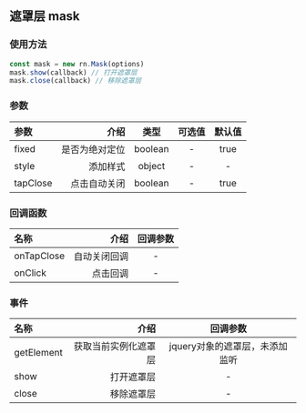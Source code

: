 遮罩层 mask
--------------------
### 使用方法

````javascript
const mask = new rn.Mask(options)
mask.show(callback) // 打开遮罩层
mask.close(callback) // 移除遮罩层

````

### 参数

| 参数      |    介绍 | 类型  | 可选值 | 默认值 |
| :-------- | --------:| :--:|:--:   | :--: |
| fixed  | 是否为绝对定位 |  boolean   | - | true |
| style  | 添加样式 |  object   | - | - |
| tapClose  | 点击自动关闭 |  boolean   | - | true |


### 回调函数

| 名称      |    介绍 |   回调参数 |
| :-------- | --------:|  :--: |
| onTapClose  | 自动关闭回调 |  -  |
| onClick  | 点击回调 |  -  |

### 事件
| 名称      |    介绍 |   回调参数 |
| :-------- | --------:|  :--: |
| getElement  | 获取当前实例化遮罩层 |  jquery对象的遮罩层，未添加监听  |
| show  | 打开遮罩层 |  -  |
| close  | 移除遮罩层 |  -  |

